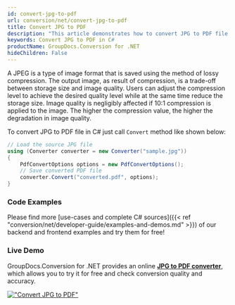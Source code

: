 ```yaml
---
id: convert-jpg-to-pdf
url: conversion/net/convert-jpg-to-pdf
title: Convert JPG to PDF
description: "This article demonstrates how to convert JPG to PDF file programmatically in C# language using GroupDocs.Conversion for .NET library."
keywords: Convert JPG to PDF in C#
productName: GroupDocs.Conversion for .NET
hideChildren: False
---
```


A JPEG is a type of image format that is saved using the method of lossy compression. The output image, as result of compression, is a trade-off between storage size and image quality. Users can adjust the compression level to achieve the desired quality level while at the same time reduce the storage size. Image quality is negligibly affected if 10:1 compression is applied to the image.  The higher the compression value, the higher the degradation in image quality.

To convert JPG to PDF file in C# just call `Convert` method like shown below:

```csharp
// Load the source JPG file
using (Converter converter = new Converter("sample.jpg"))
{
    PdfConvertOptions options = new PdfConvertOptions();
    // Save converted PDF file
    converter.Convert("converted.pdf", options);
}
```

### Code Examples

Please find more [use-cases and complete C# sources]({{< ref "conversion/net/developer-guide/examples-and-demos.md" >}}) of our backend and frontend examples and try them for free!

### Live Demo

GroupDocs.Conversion for .NET provides an online [**JPG to PDF converter**](https://products.groupdocs.app/conversion/jpg-to-pdf), which allows you to try it for free and check conversion quality and accuracy.

[!["Convert JPG to PDF"](conversion/net/images/convert-jpg-to-pdf.png)](https://products.groupdocs.app/conversion/jpg-to-pdf)
